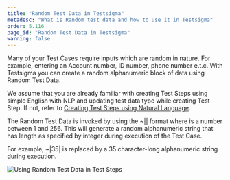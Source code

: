 ```yaml
---
title: "Random Test Data in Testsigma"
metadesc: "What is Random test data and how to use it in Testsigma"
order: 5.116
page_id: "Random Test Data in Testsigma"
warning: false
---
```


Many of your Test Cases require inputs which are random in nature. For example, entering an Account number, ID number, phone number e.t.c. With Testsigma you can create a random alphanumeric block of data using Random Test Data.


We assume that you are already familiar with creating Test Steps using simple English with NLP and updating test data type while creating Test Step. If not, refer to [Creating Test Steps using Natural Language](https://testsigma.com/docs/test-cases/create-steps-nl/overview/).

The Random Test Data is invoked by using the ~|<integer>| format where <integer> is a number between 1 and 256. This will generate a random alphanumeric string that has length as specified by integer during execution of the Test Case.

For example, ~|35| is replaced by a 35 character-long alphanumeric string during execution.

![Using Random Test Data in Test Steps](https://docs.testsigma.com/images/random/random-testdata-usage-test-steps-gif.gif)
